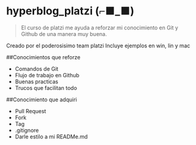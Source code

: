 # hyperblog_platzi (⌐■_■)
>El curso de platzi me ayuda a reforzar mi conocimiento en Git y Github de una manera muy buena.

Creado por el poderosisimo team platzi 
Incluye ejemplos en win, lin y mac

##Conocimientos que reforze
* Comandos de Git
* Flujo de trabajo en Github
* Buenas practicas
* Trucos que facilitan todo

##Conocimiento que adquiri
* Pull Request
* Fork
* Tag
* .gitignore
* Darle estilo a mi READMe.md

